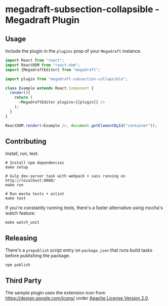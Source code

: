 # megadraft-subsection-collapsible - Megadraft Plugin

## Usage

Include the plugin in the `plugins` prop of your `Megadraft` instance.

```js
import React from "react";
import ReactDOM from "react-dom";
import {MegadraftEditor} from "megadraft";

import plugin from "megadraft-subsection-collapsible";

class Example extends React.Component {
  render(){
    return (
      <MegadraftEditor plugins={[plugin]} />
    );
  }
}

ReactDOM.render(<Example />, document.getElementById("container"));
```

## Contributing

Install, run, test.

```
# Install npm dependencies
make setup

# Gulp dev-server task with webpack + sass running on http://localhost:8080/
make run

# Run mocha tests + eslint
make test
```

If you're constantly running tests, there's a faster alternative using mocha's
watch feature:

```
make watch_unit
```

## Releasing

There's a `prepublish` script entry on `package.json` that runs build tasks
before publishing the package.

```
npm publish
```


## Third Party

The sample plugin uses the extension icon from https://design.google.com/icons/
under [Apache License Version 2.0](http://www.apache.org/licenses/LICENSE-2.0).
